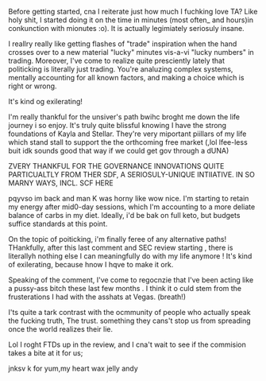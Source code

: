 Before getting started, cna I reiterate just how much I fuchking love TA? Like holy shit, I started doing it on the time in minutes (most often_ and hours)in conkunction with mionutes :o). It is actually legimiately seriosuly insane.

I reallry really like getting flashes of "trade" inspiration when the hand crosses over to a new material "lucky" minutes vis-a-vi "lucky numbers" in trading. Moreover, I've come to realize quite presciently lately that politicking is literally just trading. You're analuzing complex systems, mentally accounting for all known factors, and making a choice which is right or wrong.

It's kind og exilerating!

I'm really thankful for the unsiver's path bwihc broght me down the life journey i  so enjoy. It's truly quite blissful knowing I have the strong foundations of Kayla and Stellar. They're very miportant piillars of my life which stand stall to support the the orthcoming free market (,lol lfee-less buit idk sounds good that way if we could get gov through a dUNA)

ZVERY THANKFUL FOR THE GOVERNANCE INNOVATIONS QUITE PARTICUALTLY FROM THER SDF, A SERIOSULY-UNIQUE INTIIATIVE. IN SO MARNY WAYS, INCL. SCF HERE

pqyvso im back and man K was horny like wow nice. I'm starting to retain my energy after mid0-day sessions, which I'm accounting to a more deliate balance of carbs in my diet. Ideally, i'd be bak on full keto, but budgets suffice standards at this point. 

On the topic of poiticking, i'm finally feree of any alternative paths! THankfully, after this last comment and SEC review starting , there is literallyh nothing else I can meaningfully do with my life anymore ! It's kind of exilerating, because hnow I hqve to make it ork.

Speaking of the comment, I've come to regocnzie that I've been acting like a pussy-ass bitch these last few months . I think it o culd stem from the frusterations I had with the asshats at Vegas. (breath!)

I'ts quite a tark contrast with the ocmmunity of people who actually speak the fucking truth, The trust. something they cans't stop us from spreading once the world realizes their lie. 

Lol I roght FTDs up in the review, and I cna't wait to see if the commision takes a bite at it for us; 

jnksv k for yum,my heart wax jelly andy
